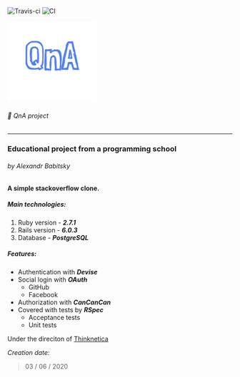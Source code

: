 ![Travis-ci](https://travis-ci.com/TailsSavarin/qna.svg?branch=master)
![CI](https://github.com/TailsSavarin/qna/workflows/CI/badge.svg?branch=master)

<img src="app/assets/images/qna-logo.png" width="200"/>

###### :page_with_curl: QnA project
---
### Educational project from a programming school
###### by Alexandr Babitsky

__A simple stackoverflow clone.__

##### Main technologies:
1. Ruby version - ***2.7.1***
2. Rails version - ***6.0.3***
3. Database - ***PostgreSQL***

##### Features:
- Authentication with ***Devise***
- Social login with ***OAuth***
    - GitHub
    - Facebook
- Authorization with ***CanCanCan***
- Covered with tests by ***RSpec***
    - Acceptance tests
    - Unit tests 

Under the direciton of [Thinknetica](https://thinknetica.com/)

_Creation date:_
>03 / 06 / 2020
